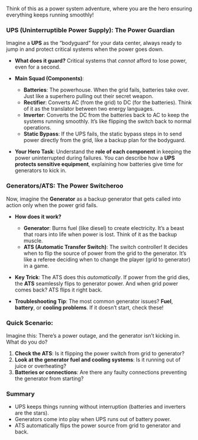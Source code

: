 Think of this as a power system adventure, where you are the hero ensuring everything keeps running smoothly!

### **UPS (Uninterruptible Power Supply): The Power Guardian**
Imagine a **UPS** as the “bodyguard” for your data center, always ready to jump in and protect critical systems when the power goes down.

- **What does it guard?** 
  Critical systems that *cannot* afford to lose power, even for a second.
  
- **Main Squad (Components)**:
  - **Batteries**: The powerhouse. When the grid fails, batteries take over. Just like a superhero pulling out their secret weapon.
  - **Rectifier**: Converts AC (from the grid) to DC (for the batteries). Think of it as the translator between two energy languages.
  - **Inverter**: Converts the DC from the batteries back to AC to keep the systems running smoothly. It’s like flipping the switch back to normal operations.
  - **Static Bypass**: If the UPS fails, the static bypass steps in to send power directly from the grid, like a backup plan for the bodyguard.

- **Your Hero Task**: Understand the **role of each component** in keeping the power uninterrupted during failures. You can describe how a **UPS protects sensitive equipment**, explaining how batteries give time for generators to kick in.

### **Generators/ATS: The Power Switcheroo**
Now, imagine the **Generator** as a backup generator that gets called into action only when the power grid fails.

- **How does it work?**
  - **Generator**: Burns fuel (like diesel) to create electricity. It’s a beast that roars into life when power is lost. Think of it as the backup muscle.
  - **ATS (Automatic Transfer Switch)**: The switch controller! It decides when to flip the source of power from the grid to the generator. It’s like a referee deciding when to change the player (grid to generator) in a game.

- **Key Trick**: The ATS does this *automatically*. If power from the grid dies, the **ATS** seamlessly flips to generator power. And when grid power comes back? ATS flips it right back.

- **Troubleshooting Tip**: The most common generator issues? **Fuel**, **battery**, or **cooling problems**. If it doesn’t start, check these!

### **Quick Scenario**:
Imagine this: There’s a power outage, and the generator isn’t kicking in. What do you do?

1. **Check the ATS**: Is it flipping the power switch from grid to generator?
2. **Look at the generator fuel and cooling systems**: Is it running out of juice or overheating?
3. **Batteries or connections**: Are there any faulty connections preventing the generator from starting?

### **Summary**
- UPS keeps things running without interruption (batteries and inverters are the stars).
- Generators come into play when UPS runs out of battery power.
- ATS automatically flips the power source from grid to generator and back.